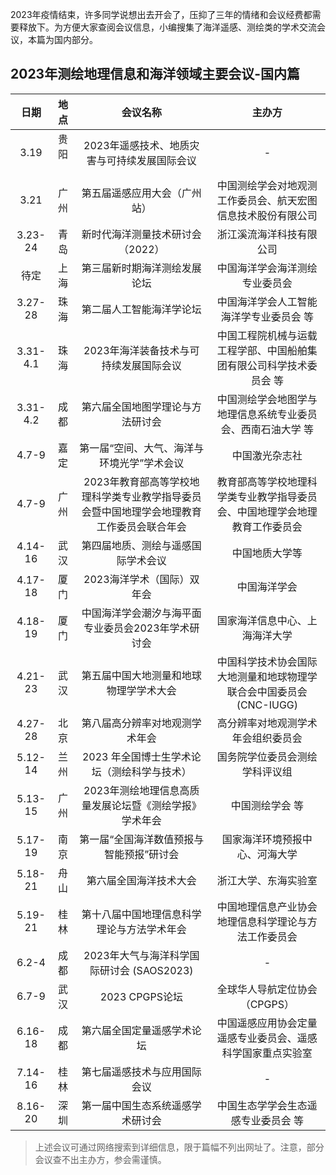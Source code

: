 
2023年疫情结束，许多同学说想出去开会了，压抑了三年的情绪和会议经费都需要释放下。为方便大家查阅会议信息，小编搜集了海洋遥感、测绘类的学术交流会议，本篇为国内部分。


## 2023年测绘地理信息和海洋领域主要会议-国内篇

| 日期 | 地点 | 会议名称 | 主办方|
| :----: | :----: |:----:|:----:|
| 3.19 | 贵阳 &nbsp;| 2023年遥感技术、地质灾害与可持续发展国际会议 |  - |
| 3.21 | 广州 | 第五届遥感应用大会（广州站） | 中国测绘学会对地观测工作委员会、航天宏图信息技术股份有限公司 |
| 3.23-24| 青岛 | 新时代海洋测量技术研讨会（2022）| 浙江溪流海洋科技有限公司|
| 待定 | 上海 | 第三届新时期海洋测绘发展论坛 |  中国海洋学会海洋测绘专业委员会 |
| 3.27-28 | 珠海 | 第二届人工智能海洋学论坛 | 中国海洋学会人工智能海洋学专业委员会 等 |
| 3.31-4.1 | 珠海 | 2023年海洋装备技术与可持续发展国际会议 | 中国工程院机械与运载工程学部、中国船舶集团有限公司科学技术委员会 等 |
| 3.31-4.2 | 成都 | 第六届全国地图学理论与方法研讨会 | 中国测绘学会地图学与地理信息系统专业委员会、西南石油大学 等 |
| 4.7-9 | 嘉定 | 第一届“空间、大气、海洋与环境光学”学术会议 | 中国激光杂志社 |
| 4.7-9 | 广州 | 2023年教育部高等学校地理科学类专业教学指导委员会暨中国地理学会地理教育工作委员会联合年会 | 教育部高等学校地理科学类专业教学指导委员会、中国地理学会地理教育工作委员会|
| 4.14-16 | 武汉 | 第四届地质、测绘与遥感国际学术会议 | 中国地质大学等  |
| 4.17-18 | 厦门 | 2023海洋学术（国际）双年会 | 中国海洋学会 |
| 4.18-19 | 厦门 | 中国海洋学会潮汐与海平面专业委员会2023年学术研讨会 | 国家海洋信息中心、上海海洋大学 |
| 4.21-23 | 武汉 | 第五届中国大地测量和地球物理学学术大会 | 中国科学技术协会国际大地测量和地球物理学联合会中国委员会(CNC-IUGG) |
| 4.27-28 | 北京 | 第八届高分辨率对地观测学术年会 | 高分辨率对地观测学术年会组织委员会 |
| 5.12-14 | 兰州 |2023 年全国博士生学术论坛（测绘科学与技术） | 国务院学位委员会测绘学科评议组 |
| 5.13-15 | 广州 |2023年测绘地理信息高质量发展论坛暨《测绘学报》学术年会 | 中国测绘学会 等 |
| 5.17-19 | 南京 |第一届“全国海洋数值预报与智能预报”研讨会 | 国家海洋环境预报中心、河海大学 |
| 5.18-21 | 舟山 | 第六届全国海洋技术大会 | 浙江大学、东海实验室 |
| 5.19-21 | 桂林 | 第十八届中国地理信息科学理论与方法学术年会 | 中国地理信息产业协会地理信息科学理论与方法工作委员会 |
| 6.2-4 | 成都 | 2023年大气与海洋科学国际研讨会 (SAOS2023) | - |
| 6.7-9 | 武汉 | 2023 CPGPS论坛 | 全球华人导航定位协会（CPGPS）|
| 6.16-18 | 成都| 第六届全国定量遥感学术论坛 | 中国遥感应用协会定量遥感专业委员会、遥感科学国家重点实验室 |
| 7.14-16 | 桂林 | 第七届遥感技术与应用国际会议 | - |
| 8.16-20 | 深圳 | 第一届中国生态系统遥感学术研讨会 | 中国生态学学会生态遥感专业委员会 等 |

> 上述会议可通过网络搜索到详细信息，限于篇幅不列出网址了。注意，部分会议查不出主办方，参会需谨慎。

